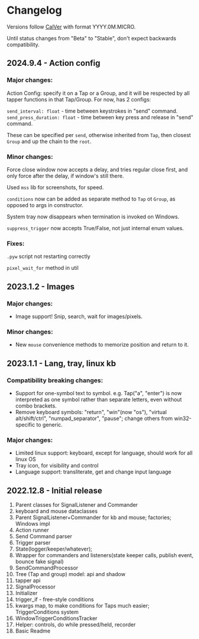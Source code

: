 # Changelog

Versions follow [CalVer](https://calver.org) with format YYYY.0M.MICRO.

Until status changes from "Beta" to "Stable", don't expect backwards compatibility.


## 2024.9.4 - Action config

### Major changes:

Action Config: specify it on a Tap or a Group, and it will be respected by all tapper functions in that Tap/Group.
For now, has 2 configs:

`send_interval: float` - time between keystrokes in "send" command.
`send_press_duration: float` - time between key press and release in "send" command.

These can be specified per `send`, otherwise inherited from `Tap`,
then closest `Group` and up the chain to the `root`.

### Minor changes:

Force close window now accepts a delay, and tries regular close first,
and only force after the delay, if window's still there.

Used `mss` lib for screenshots, for speed.

`conditions` now can be added as separate method to `Tap` ot `Group`, as opposed to args in constructor.

System tray now disappears when termination is invoked on Windows.

`suppress_trigger` now accepts True/False, not just internal enum values.

### Fixes:

`.pyw` script not restarting correctly

`pixel_wait_for` method in util



## 2023.1.2 - Images

### Major changes:
- Image support! Snip, search, wait for images/pixels.

### Minor changes:
- New `mouse` convenience methods to memorize position and return to it.


## 2023.1.1 - Lang, tray, linux kb

### Compatibility breaking changes:

- Support for one-symbol text to symbol. e.g. Tap("a", "enter") is
  now interpreted as one symbol rather than separate letters, even without combo brackets.
- Remove keyboard symbols: "return", "win"(now "os"), "virtual alt/shift/ctrl", "numpad_separator", "pause";
change others from win32-specific to generic.

### Major changes:

- Limited linux support: keyboard, except for language, should work for all linux OS
- Tray icon, for visibility and control
- Language support: transliterate, get and change input language


## 2022.12.8 - Initial release

1. Parent classes for SignalListener and Commander
2. keyboard and mouse dataclasses
3. Parent SignalListener+Commander for kb and mouse; factories; Windows impl
4. Action runner
5. Send Command parser
6. Trigger parser
7. State(logger/keeper/whatever);
8. Wrapper for commanders and listeners(state keeper calls, publish event, bounce fake signal)
9. SendCommandProcessor
10. Tree (Tap and group) model: api and shadow
11. tapper api
12. SignalProcessor
13. Initializer
14. trigger_if - free-style conditions
15. kwargs map, to make conditions for Taps much easier; TriggerConditions system
16. WindowTriggerConditionsTracker
17. Helper: controls, do while pressed/held, recorder
18. Basic Readme
